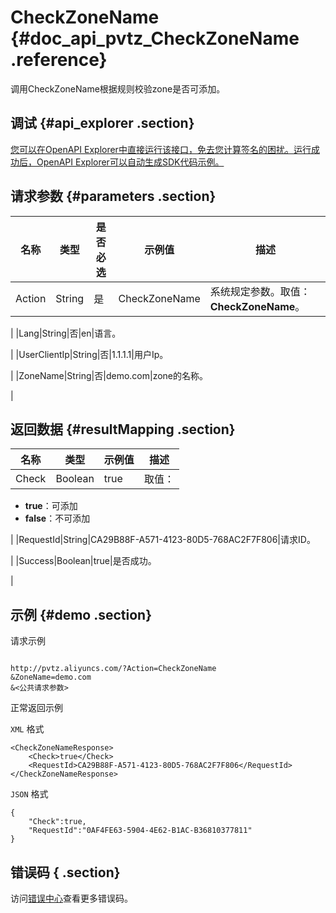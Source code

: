 # CheckZoneName {#doc_api_pvtz_CheckZoneName .reference}

调用CheckZoneName根据规则校验zone是否可添加。

## 调试 {#api_explorer .section}

[您可以在OpenAPI Explorer中直接运行该接口，免去您计算签名的困扰。运行成功后，OpenAPI Explorer可以自动生成SDK代码示例。](https://api.aliyun.com/#product=pvtz&api=CheckZoneName&type=RPC&version=2018-01-01)

## 请求参数 {#parameters .section}

|名称|类型|是否必选|示例值|描述|
|--|--|----|---|--|
|Action|String|是|CheckZoneName|系统规定参数。取值：**CheckZoneName**。

 |
|Lang|String|否|en|语言。

 |
|UserClientIp|String|否|1.1.1.1|用户Ip。

 |
|ZoneName|String|否|demo.com|zone的名称。

 |

## 返回数据 {#resultMapping .section}

|名称|类型|示例值|描述|
|--|--|---|--|
|Check|Boolean|true|取值：

 -   **true**：可添加
-   **false**：不可添加

 |
|RequestId|String|CA29B88F-A571-4123-80D5-768AC2F7F806|请求ID。

 |
|Success|Boolean|true|是否成功。

 |

## 示例 {#demo .section}

请求示例

``` {#request_demo}

http://pvtz.aliyuncs.com/?Action=CheckZoneName
&ZoneName=demo.com
&<公共请求参数>

```

正常返回示例

`XML` 格式

``` {#xml_return_success_demo}
<CheckZoneNameResponse>
    <Check>true</Check>
    <RequestId>CA29B88F-A571-4123-80D5-768AC2F7F806</RequestId>
</CheckZoneNameResponse>
```

`JSON` 格式

``` {#json_return_success_demo}
{
	"Check":true,
	"RequestId":"0AF4FE63-5904-4E62-B1AC-B36810377811"
}
```

## 错误码 { .section}

访问[错误中心](https://error-center.aliyun.com/status/product/pvtz)查看更多错误码。

